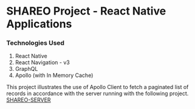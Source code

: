 # SHAREO Project - React Native Applications

### Technologies Used
1. React Native
2. React Navigation - v3
3. GraphQL
4. Apollo (with In Memory Cache)

This project illustrates the use of Apollo Client to fetch a paginated list of records in accordance with the server running with the following project.  
[SHAREO-SERVER](https://github.com/sinhashubham95/shareO-server)
